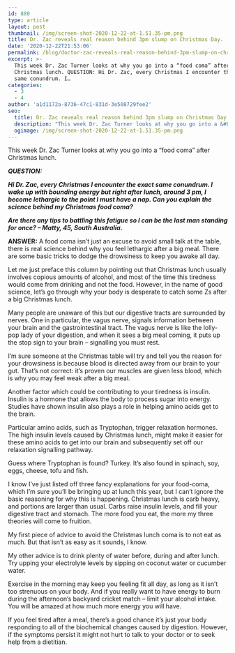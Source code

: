 ```yaml
---
id: 880
type: article
layout: post
thumbnail: /img/screen-shot-2020-12-22-at-1.51.35-pm.png
title: Dr. Zac reveals real reason behind 3pm slump on Christmas Day.
date: '2020-12-22T21:53:06'
permalink: /blog/doctor-zac-reveals-real-reason-behind-3pm-slump-on-christmas-day/
excerpt: >-
  This week Dr. Zac Turner looks at why you go into a “food coma” after
  Christmas lunch. QUESTION: Hi Dr. Zac, every Christmas I encounter the exact
  same conundrum. I…
categories:
  - 3
  - 4
author: 'a1d1172a-8736-47c1-831d-3e508729fee2'
seo:
  title: Dr. Zac reveals real reason behind 3pm slump on Christmas Day. - Doctor Zac
  description: "This week Dr. Zac Turner looks at why you go into a &#8220;food coma&#8221; after Christmas lunch. QUESTION:\_ Hi Dr. Zac, every Christmas I encounter the exact same conundrum. I..."
  ogimage: /img/screen-shot-2020-12-22-at-1.51.35-pm.png
---
```


This week Dr. Zac Turner looks at why you go into a “food coma” after Christmas lunch.

_**QUESTION:**_

_**Hi Dr. Zac, every Christmas I encounter the exact same conundrum. I wake up with bounding energy but right after lunch, around 3 pm, I become lethargic to the point I must have a nap. Can you explain the science behind my Christmas food coma?**_

_**Are there any tips to battling this fatigue so I can be the last man standing for once? – Matty, 45, South Australia.**_

**ANSWER:** A food coma isn’t just an excuse to avoid small talk at the table, there is real science behind why you feel lethargic after a big meal. There are some basic tricks to dodge the drowsiness to keep you awake all day.

Let me just preface this column by pointing out that Christmas lunch usually involves copious amounts of alcohol, and most of the time this tiredness would come from drinking and not the food. However, in the name of good science, let’s go through why your body is desperate to catch some Zs after a big Christmas lunch.

Many people are unaware of this but our digestive tracts are surrounded by nerves. One in particular, the vagus nerve, signals information between your brain and the gastrointestinal tract. The vagus nerve is like the lolly-pop lady of your digestion, and when it sees a big meal coming, it puts up the stop sign to your brain – signalling you must rest.

I’m sure someone at the Christmas table will try and tell you the reason for your drowsiness is because blood is directed away from our brain to your gut. That’s not correct: it’s proven our muscles are given less blood, which is why you may feel weak after a big meal.

Another factor which could be contributing to your tiredness is insulin. Insulin is a hormone that allows the body to process sugar into energy. Studies have shown insulin also plays a role in helping amino acids get to the brain.

Particular amino acids, such as Tryptophan, trigger relaxation hormones. The high insulin levels caused by Christmas lunch, might make it easier for these amino acids to get into our brain and subsequently set off our relaxation signalling pathway.

Guess where Tryptophan is found? Turkey. It’s also found in spinach, soy, eggs, cheese, tofu and fish.

I know I’ve just listed off three fancy explanations for your food-coma, which I’m sure you’ll be bringing up at lunch this year, but I can’t ignore the basic reasoning for why this is happening. Christmas lunch is carb heavy, and portions are larger than usual. Carbs raise insulin levels, and fill your digestive tract and stomach. The more food you eat, the more my three theories will come to fruition.

My first piece of advice to avoid the Christmas lunch coma is to not eat as much. But that isn’t as easy as it sounds, I know.

My other advice is to drink plenty of water before, during and after lunch. Try upping your electrolyte levels by sipping on coconut water or cucumber water.

Exercise in the morning may keep you feeling fit all day, as long as it isn’t too strenuous on your body. And if you really want to have energy to burn during the afternoon’s backyard cricket match – limit your alcohol intake. You will be amazed at how much more energy you will have.

If you feel tired after a meal, there’s a good chance it’s just your body responding to all of the biochemical changes caused by digestion. However, if the symptoms persist it might not hurt to talk to your doctor or to seek help from a dietitian.
